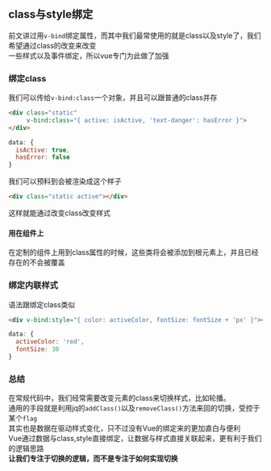 ## class与style绑定

前文讲过用`v-bind`绑定属性，而其中我们最常使用的就是class以及style了，我们希望通过class的改变来改变   
一些样式以及事件绑定，所以vue专门为此做了加强

### 绑定class

我们可以传给`v-bind:class`一个对象，并且可以跟普通的class并存
```html
<div class="static"
     v-bind:class="{ active: isActive, 'text-danger': hasError }">
</div>
```
```javascript
data: {
  isActive: true,
  hasError: false
}
```
我们可以预料到会被渲染成这个样子
```html
<div class="static active"></div>
```
这样就能通过改变class改变样式

#### 用在组件上

在定制的组件上用到class属性的时候，这些类将会被添加到根元素上，并且已经存在的不会被覆盖

### 绑定内联样式

语法跟绑定class类似
```html
<div v-bind:style="{ color: activeColor, fontSize: fontSize + 'px' }"></div>
```

```javascript
data: {
  activeColor: 'red',
  fontSize: 30
}
```

### 总结

在常规代码中，我们经常需要改变元素的class来切换样式，比如轮播。   
通用的手段就是利用jq的`addClass()`以及`removeClass()`方法来回的切换，受控于某个`flag`   
其实也是数据在驱动样式变化，只不过没有Vue的绑定来的更加直白与便利   
Vue通过数据与class,style直接绑定，让数据与样式直接关联起来，更有利于我们的逻辑思路    
**让我们专注于切换的逻辑，而不是专注于如何实现切换**

